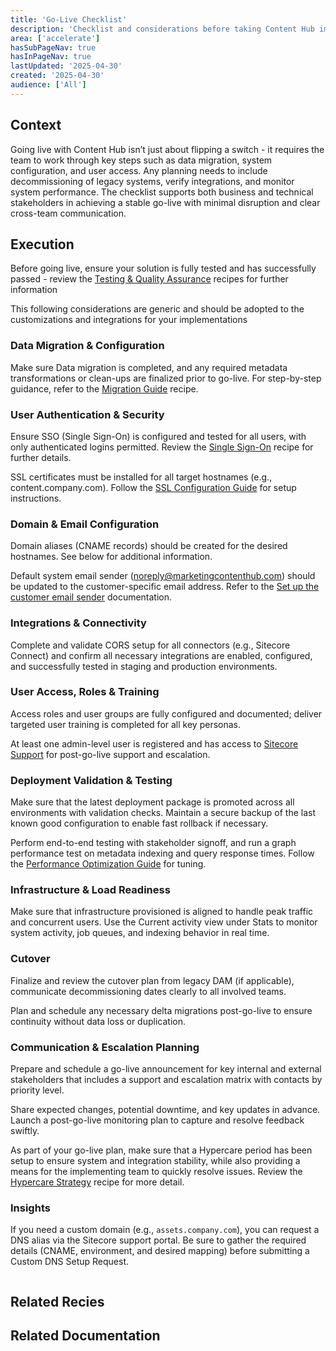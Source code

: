 ```yaml
---
title: 'Go-Live Checklist'
description: 'Checklist and considerations before taking Content Hub implementation to production.'
area: ['accelerate']
hasSubPageNav: true
hasInPageNav: true
lastUpdated: '2025-04-30'
created: '2025-04-30'
audience: ['All']
---
```


## Context

Going live with Content Hub isn’t just about flipping a switch - it requires the team to work through key steps such as data migration, system configuration, and user access. Any planning needs to include decommissioning of legacy systems, verify integrations, and monitor system performance. The checklist supports both business and technical stakeholders in achieving a stable go-live with minimal disruption and clear cross-team communication.

## Execution

Before going live, ensure your solution is fully tested and has successfully passed - review the [Testing & Quality Assurance](/learn/accelerate/content-hub/final-steps/testing-and-qa) recipes for further information

This following considerations are generic and should be adopted to the customizations and integrations for your implementations

### Data Migration & Configuration

Make sure Data migration is completed, and any required metadata transformations or clean-ups are finalized prior to go-live. For step-by-step guidance, refer to the [Migration Guide](/learn/accelerate/content-hub/final-steps/migration-guide) recipe.

### User Authentication & Security

Ensure SSO (Single Sign-On) is configured and tested for all users, with only authenticated logins permitted. Review the [Single Sign-On](/learn/accelerate/content-hub/implementation/functional-security/sso-on-content-hub) recipe for further details.

SSL certificates must be installed for all target hostnames (e.g., content.company.com). Follow the [SSL Configuration Guide](https://doc.sitecore.com/ch/en/users/content-hub/set-up-the-customer-email-sender.html) for setup instructions.

### Domain & Email Configuration

Domain aliases (CNAME records) should be created for the desired hostnames.  See below for additional information.

Default system email sender (noreply@marketingcontenthub.com) should be updated to the customer-specific email address.  Refer to the [Set up the customer email sender](https://doc.sitecore.com/ch/en/users/content-hub/set-up-the-customer-email-sender.html) documentation.

### Integrations & Connectivity

Complete and validate CORS setup for all connectors (e.g., Sitecore Connect) and confirm all necessary integrations are enabled, configured, and successfully tested in staging and production environments.

### User Access, Roles & Training

Access roles and user groups are fully configured and documented; deliver targeted user training is completed for all key personas.

At least one admin-level user is registered and has access to [Sitecore Support](https://support.sitecore.com/csm) for post-go-live support and escalation.

### Deployment Validation & Testing

Make sure that the latest deployment package is promoted across all environments with validation checks. Maintain a secure backup of the last known good configuration to enable fast rollback if necessary.

Perform end-to-end testing with stakeholder signoff, and run a graph performance test on metadata indexing and query response times. Follow the [Performance Optimization Guide](https://doc.sitecore.com/ch/en/users/content-hub/performance.html) for tuning.

### Infrastructure & Load Readiness

Make sure that infrastructure provisioned is aligned to handle peak traffic and concurrent users. Use the Current activity view under Stats to monitor system activity, job queues, and indexing behavior in real time.

### Cutover

Finalize and review the cutover plan from legacy DAM (if applicable), communicate decommissioning dates clearly to all involved teams.

Plan and schedule any necessary delta migrations post-go-live to ensure continuity without data loss or duplication.

### Communication & Escalation Planning

Prepare and schedule a go-live announcement for key internal and external stakeholders that includes a support and escalation matrix with contacts by priority level.

Share expected changes, potential downtime, and key updates in advance. Launch a post-go-live monitoring plan to capture and resolve feedback swiftly.

As part of your go-live plan, make sure that a Hypercare period has been setup to ensure system and integration stability, while also providing a means for the implementing team to quickly resolve issues. Review the [Hypercare Strategy](/learn/accelerate/content-hub/final-steps/hypercare-strategy) recipe for more detail.

### Insights
If you need a custom domain (e.g., `assets.company.com`), you can request a DNS alias via the Sitecore support portal. Be sure to gather the required details (CNAME, environment, and desired mapping) before submitting a Custom DNS Setup Request.

<img src="/images/learn/accelerate/content-hub/image-20250321-193856.png" alt=""/>

## Related Recies

<Row columns={2}>
  <Link title="Implementation Testing" link="/learn/accelerate/content-hub/final-steps/testing-and-qa/implementation-testing" />
  <Link title="Quality Assurance" link="/learn/accelerate/content-hub/final-steps/testing-and-qa/quality-assurance" />
  <Link title="Migration Guide" link="/learn/accelerate/content-hub/final-steps/migration-guide" /> 
  <Link title="Single-Sign On in Content Hub" link="/learn/accelerate/content-hub/implementation/functional-security/sso-on-content-hub" /> 
</Row>

## Related Documentation

<Row columns={2}>
  <Link title="Performance" link="https://doc.sitecore.com/ch/en/users/content-hub/performance.html" /> 
  <Link title="Set up the customer email sender" link="https://doc.sitecore.com/ch/en/users/content-hub/set-up-the-customer-email-sender.html" /> 
</Row>

